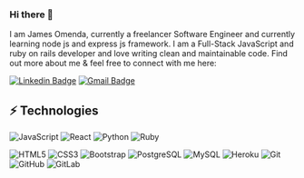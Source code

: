 ### Hi there 👋

I am James Omenda, currently a freelancer Software Engineer and currently learning node js and express js framework. I am a Full-Stack JavaScript and ruby on rails developer and love writing clean and maintainable code. Find out more about me & feel free to connect with me here:

[![Linkedin Badge](https://img.shields.io/badge/-James-blue?style=flat-square&logo=Linkedin&logoColor=white&link=/)](https://www.linkedin.com/in/james-omenda/)
[![Gmail Badge](https://img.shields.io/badge/-omendajames0317@gmail.com-c14438?style=flat-square&logo=Gmail&logoColor=white&link=mailto:omendajames0317@gmail.com)](mailto:omendajames0317@gmail.com)


## ⚡ Technologies

![JavaScript](https://img.shields.io/badge/-JavaScript-black?style=flat-square&logo=javascript)
![React](https://img.shields.io/badge/-React-black?style=flat-square&logo=react)
![Python](https://img.shields.io/badge/-Python-black?style=flat-square&logo=Python)
![Ruby](https://img.shields.io/badge/-Ruby-black?style=flat-square&logo=Ruby)
<!-- ![Ruby on Rails]([https://img.shields.io/badge/-RubyonRails-black?style=flat-square&logo=RubyonRails]) -->
![HTML5](https://img.shields.io/badge/-HTML5-E34F26?style=flat-square&logo=html5&logoColor=white)
![CSS3](https://img.shields.io/badge/-CSS3-1572B6?style=flat-square&logo=css3)
![Bootstrap](https://img.shields.io/badge/-Bootstrap-563D7C?style=flat-square&logo=bootstrap)
![PostgreSQL](https://img.shields.io/badge/-PostgreSQL-336791?style=flat-square&logo=postgresql)
![MySQL](https://img.shields.io/badge/-MySQL-black?style=flat-square&logo=mysql)
![Heroku](https://img.shields.io/badge/-Heroku-430098?style=flat-square&logo=heroku)
![Git](https://img.shields.io/badge/-Git-black?style=flat-square&logo=git)
![GitHub](https://img.shields.io/badge/-GitHub-181717?style=flat-square&logo=github)
![GitLab](https://img.shields.io/badge/-GitLab-FCA121?style=flat-square&logo=gitlab)
